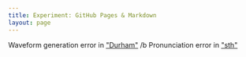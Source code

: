 ```yaml
---
title: Experiment: GitHub Pages & Markdown
layout: page
---
```

Waveform generation error in ["Durham"](places.wav) /b
Pronunciation error in ["sth"](places.wav)
